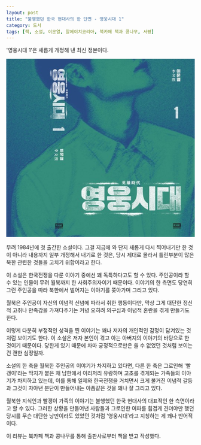 ```yaml
---
layout: post
title: "불행했던 한국 현대사의 한 단면 - 영웅시대 1"
category: 도서
tags: [책, 소설, 이문열, 알에이치코리아, 북카페 책과 콩나무, 서평]
---
```


'영웅시대 1'은
새롭게 개정해 낸 최신 정본이다.

![표지](/images/book/heroic-age-1-book.jpg)

무려 1984년에 첫 출간한 소설이다.
그걸 지금에 와 단지 새롭게 다시 찍어내기만 한 것이 아니라
내용까지 일부 개정해서 내기로 한 것은,
당시 제대로 몰라서 틀린부분이 많은 북한 관련한 것들을 고치기 위함이라고 한다.

이 소설은 한국전쟁을 다룬 이야기 중에선 꽤 독특하다고도 할 수 있다.
주인공이라 할 수 있는 인물이
무려 월북까지 한 사회주의자이기 때문이다.
이야기의 한 측면도 당연히 그런 주인공을 따라 북한에서 벌어지는 이야기를 쫒아가며 그리고 있다.

월북은 주인공이 자신의 이념적 신념에 따라서 취한 행동이다만,
막상 그게 대단한 정신적 고취나 만족감을 가져다주기는 커녕
오히려 의구심과 이념적 혼란을 겪게 만들기도 한다.

이렇게 다분히 부정적인 성격을 띈 이야기는
꽤나 저자의 개인적인 감정이 담겨있는 것처럼 보이기도 한다.
이 소설은 저자 본인이 겪고 아는 아버지의 이야기의 바탕으로 한 것이기 때문이다.
당한게 있기 때문에 차마 긍정적으로만은 쓸 수 없었던 것처럼 보이는 건 괜한 심정일까.

소설의 한 축을 월북한 주인공의 이야기가 차지하고 있다면,
다른 한 축은 그로인해 '빨갱이'라는 딱지가 붙은 채
남한에서 이리저리 유랑하며 고초를 겪게되는 가족들의 이야기가 차지하고 있는데,
이를 통해 일제와 한국전쟁을 거치면서 크게 불거진 이념적 갈등과
그것이 자아낸 분단이 만들어내는 아픔같은 것을 꽤나 잘 그리고 있다.

월북한 지식인과 빨갱이 가족의 이야기는
불행했던 한국 현대사의 대표적인 한 측면이라고 할 수 있다.
그러한 상황을 만들어낸 사람들과
그로인한 여파를 힘겹게 견뎌야만 했던 당시를
무슨 대단한 낭만이라도 있었던 것처럼
'영웅시대'라고 지칭하는 게 꽤나 반어적이다.



<div class="im im-info">
이 리뷰는 북카페 책과 콩나무를 통해 출판사로부터 책을 받고 작성했다.
</div>
